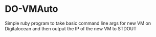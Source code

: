 # DO-VMAuto
Simple ruby program to take basic command line args for new VM on Digitalocean and then output the IP of the new VM to STDOUT
